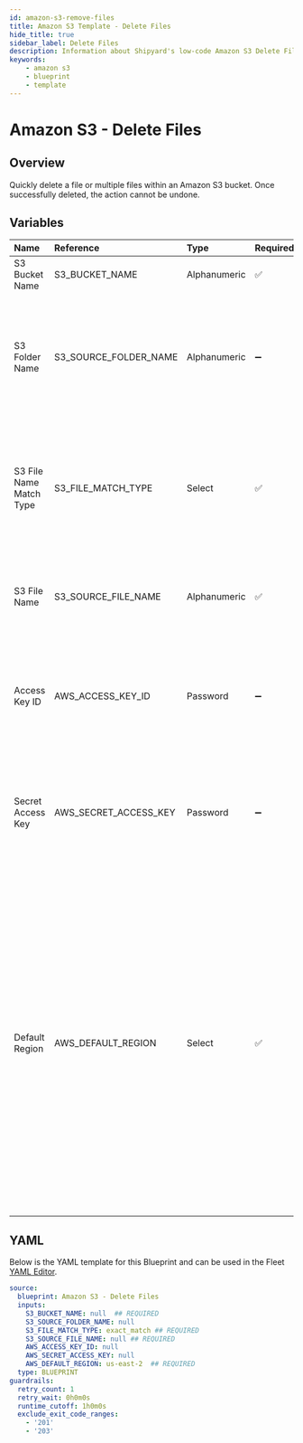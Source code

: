 ```yaml
---
id: amazon-s3-remove-files
title: Amazon S3 Template - Delete Files
hide_title: true
sidebar_label: Delete Files
description: Information about Shipyard's low-code Amazon S3 Delete Files blueprint. Quickly remove files within an S3 bucket. Once the action is completed, it cannot be undone. 
keywords:
    - amazon s3
    - blueprint
    - template
---
```


# Amazon S3 - Delete Files

## Overview
Quickly delete a file or multiple files within an Amazon S3 bucket. Once successfully deleted, the action cannot be undone.



## Variables

| Name | Reference | Type | Required | Default | Options | Description |
|:-----|:----------|:-----|:---------|:--------|:--------|:------------|
| S3 Bucket Name | S3_BUCKET_NAME  | Alphanumeric |:white_check_mark: | - | - | The target S3 bucket the target file is in |
| S3 Folder Name | S3_SOURCE_FOLDER_NAME  | Alphanumeric |:heavy_minus_sign: | - | - | Name of the folder within the bucket where the source file is located. If left blank, the file will be scanned for in the root directory |
| S3 File Name Match Type | S3_FILE_MATCH_TYPE  | Select |:white_check_mark: | `exact_match` | Exact Match: `exact_match`<br></br><br></br>Regex Match: `regex_match`<br></br><br></br> | Determines if the text in "Local File Name" will look for one file with exact match, or multiple files using regex. |
| S3 File Name | S3_SOURCE_FILE_NAME  | Alphanumeric |:white_check_mark: | - | - | The name of the file desired to delete. If regex match is selected, then it is the pattern to match files |
| Access Key ID | AWS_ACCESS_KEY_ID  | Password |:heavy_minus_sign: | - | - | The access key ID for programmatic IAM user used to download the file. See Authorization documentation for more information. |
| Secret Access Key | AWS_SECRET_ACCESS_KEY  | Password |:heavy_minus_sign: | - | - | The secret access key for programmatic IAM user used to download the file. See Authorization documentation for more information. |
| Default Region | AWS_DEFAULT_REGION  | Select |:white_check_mark: | `us-east-2` | `us-east-2`,`us-east-1`,`us-west-1`,`us-west-2`,`af-south-1`,`ap-east-1`,`ap-south-1`,`ap-northeast-3`,`ap-northeast-2`,`ap-northeast-1`,`ap-southeast-1`,`ap-southeast-2`,`ca-central-1`,`cn-north-1`,`cn-northwest-1`,`eu-central-1`,`eu-west-1`,`eu-west-2`,`eu-west-3`,`eu-south-1`,`eu-north-1`,`sa-east-1`,`me-south-1`, | The AWS region for the S3 bucket and IAM user. |


## YAML
Below is the YAML template for this Blueprint and can be used in the Fleet [YAML Editor](../../reference/fleets/yaml-editor.md).
```yaml
source:
  blueprint: Amazon S3 - Delete Files
  inputs:
    S3_BUCKET_NAME: null  ## REQUIRED
    S3_SOURCE_FOLDER_NAME: null
    S3_FILE_MATCH_TYPE: exact_match ## REQUIRED
    S3_SOURCE_FILE_NAME: null ## REQUIRED
    AWS_ACCESS_KEY_ID: null
    AWS_SECRET_ACCESS_KEY: null
    AWS_DEFAULT_REGION: us-east-2  ## REQUIRED
  type: BLUEPRINT
guardrails:
  retry_count: 1
  retry_wait: 0h0m0s
  runtime_cutoff: 1h0m0s
  exclude_exit_code_ranges:
    - '201'
    - '203'

```
